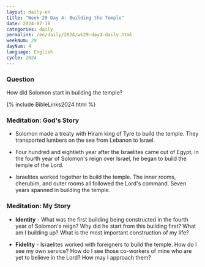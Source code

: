 ```yaml
---
layout: daily-en
title: "Week 29 Day 4: Building the Temple"
date: 2024-07-18
categories: daily
permalink: /en/daily/2024/wk29-day4-daily.html
weekNum: 29
dayNum: 4
language: English
cycle: 2024
---
```

### Question     
How did Solomon start in building the temple?

{% include BibleLinks2024.html %} 

### Meditation: God's Story   
+ Solomon made a treaty with Hiram king of Tyre to build the temple. They transported lumbers on the sea from Lebanon to Israel. 

+ Four hundred and eightieth year after the Israelites came out of Egypt, in the fourth year of Solomon's reign over Israel, he began to build the temple of the Lord. 

+ Israelites worked together to build the temple. The inner rooms, cherubim, and outer rooms all followed the Lord's command. Seven years spanned in building the temple. 

### Meditation: My Story   
+ **Identity** - What was the first building being constructed in the fourth year of Solomon's reign? Why did he start from this building first? What am I building up? What is the most important construction of my life? 

+ **Fidelity** - Israelites worked with foreigners to build the temple. How do I see my own service? How do I see those co-workers of mine who are yet to believe in the Lord? How may I approach them? 
